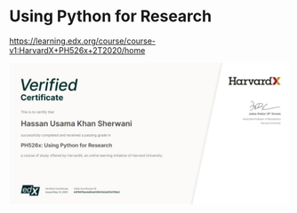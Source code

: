 # Using Python for Research

https://learning.edx.org/course/course-v1:HarvardX+PH526x+2T2020/home

!["User Interface"](images/harvard_python.png)
